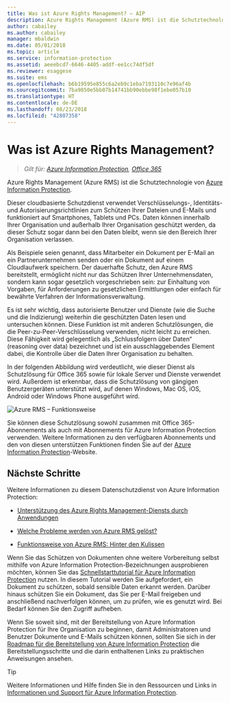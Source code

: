 ```yaml
---
title: Was ist Azure Rights Management? – AIP
description: Azure Rights Management (Azure RMS) ist die Schutztechnologie von Azure Information Protection.
author: cabailey
ms.author: cabailey
manager: mbaldwin
ms.date: 05/01/2018
ms.topic: article
ms.service: information-protection
ms.assetid: aeeebcd7-6646-4405-addf-ee1cc74df5df
ms.reviewer: esaggese
ms.suite: ems
ms.openlocfilehash: b6b19595e855c6a2eb9c1eba7193110c7e96af4b
ms.sourcegitcommit: 7ba9850e5bb07b14741bb90ebbe98f1ebe057b10
ms.translationtype: HT
ms.contentlocale: de-DE
ms.lasthandoff: 08/23/2018
ms.locfileid: "42807358"
---
```

# <a name="what-is-azure-rights-management"></a>Was ist Azure Rights Management?

>*Gilt für: [Azure Information Protection](https://azure.microsoft.com/pricing/details/information-protection), [Office 365](http://download.microsoft.com/download/E/C/F/ECF42E71-4EC0-48FF-AA00-577AC14D5B5C/Azure_Information_Protection_licensing_datasheet_EN-US.pdf)*


Azure Rights Management (Azure RMS) ist die Schutztechnologie von [Azure Information Protection](what-is-information-protection.md).

Dieser cloudbasierte Schutzdienst verwendet Verschlüsselungs-, Identitäts- und Autorisierungsrichtlinien zum Schützen Ihrer Dateien und E-Mails und funktioniert auf Smartphones, Tablets und PCs. Daten können innerhalb Ihrer Organisation und außerhalb Ihrer Organisation geschützt werden, da dieser Schutz sogar dann bei den Daten bleibt, wenn sie den Bereich Ihrer Organisation verlassen.

Als Beispiele seien genannt, dass Mitarbeiter ein Dokument per E-Mail an ein Partnerunternehmen senden oder ein Dokument auf einem Cloudlaufwerk speichern. Der dauerhafte Schutz, den Azure RMS bereitstellt, ermöglicht nicht nur das Schützen Ihrer Unternehmensdaten, sondern kann sogar gesetzlich vorgeschrieben sein: zur Einhaltung von Vorgaben, für Anforderungen zu gesetzlichen Ermittlungen oder einfach für bewährte Verfahren der Informationsverwaltung.

Es ist sehr wichtig, dass autorisierte Benutzer und Dienste (wie die Suche und die Indizierung) weiterhin die geschützten Daten lesen und untersuchen können. Diese Funktion ist mit anderen Schutzlösungen, die die Peer-zu-Peer-Verschlüsselung verwenden, nicht leicht zu erreichen. Diese Fähigkeit wird gelegentlich als „Schlussfolgern über Daten“ (reasoning over data) bezeichnet und ist ein ausschlaggebendes Element dabei, die Kontrolle über die Daten Ihrer Organisation zu behalten.

In der folgenden Abbildung wird verdeutlicht, wie dieser Dienst als Schutzlösung für Office 365 sowie für lokale Server und Dienste verwendet wird. Außerdem ist erkennbar, dass die Schutzlösung von gängigen Benutzergeräten unterstützt wird, auf denen Windows, Mac OS, iOS, Android oder Windows Phone ausgeführt wird.


![Azure RMS – Funktionsweise](./media/AzRMS_elements.png)

Sie können diese Schutzlösung sowohl zusammen mit Office 365-Abonnements als auch mit Abonnements für Azure Information Protection verwenden. Weitere Informationen zu den verfügbaren Abonnements und den von diesen unterstützen Funktionen finden Sie auf der [Azure Information Protection](https://azure.microsoft.com/pricing/details/information-protection/)-Website.

## <a name="next-steps"></a>Nächste Schritte

Weitere Informationen zu diesem Datenschutzdienst von Azure Information Protection:

- [Unterstützung des Azure Rights Management-Diensts durch Anwendungen](applications-support.md)

- [Welche Probleme werden von Azure RMS gelöst?](azure-rms-problems-it-solves.md)

- [Funktionsweise von Azure RMS: Hinter den Kulissen](how-does-it-work.md)

Wenn Sie das Schützen von Dokumenten ohne weitere Vorbereitung selbst mithilfe von Azure Information Protection-Bezeichnungen ausprobieren möchten, können Sie das [Schnellstarttutorial für Azure Information Protection](infoprotect-quick-start-tutorial.md) nutzen. In diesem Tutorial werden Sie aufgefordert, ein Dokument zu schützen, sobald sensible Daten erkannt werden. Darüber hinaus schützen Sie ein Dokument, das Sie per E-Mail freigeben und anschließend nachverfolgen können, um zu prüfen, wie es genutzt wird. Bei Bedarf können Sie den Zugriff aufheben.

Wenn Sie soweit sind, mit der Bereitstellung von Azure Information Protection für Ihre Organisation zu beginnen, damit Administratoren und Benutzer Dokumente und E-Mails schützen können, sollten Sie sich in der [Roadmap für die Bereitstellung von Azure Information Protection](deployment-roadmap.md) die Bereitstellungsschritte und die darin enthaltenen Links zu praktischen Anweisungen ansehen.

> [!TIP]
> Weitere Informationen und Hilfe finden Sie in den Ressourcen und Links in [Informationen und Support für Azure Information Protection](information-support.md).
